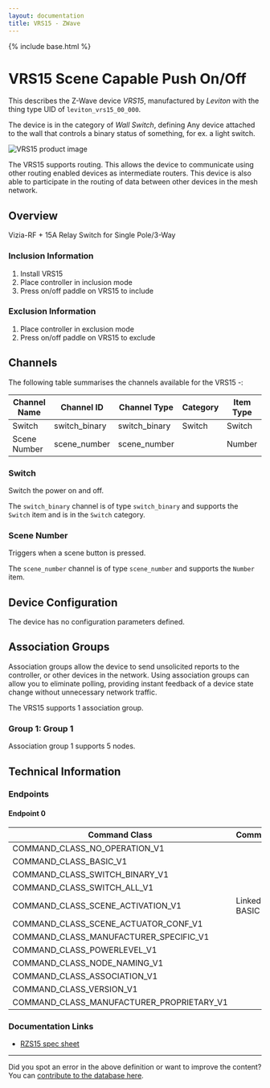 ```yaml
---
layout: documentation
title: VRS15 - ZWave
---
```


{% include base.html %}

# VRS15 Scene Capable Push On/Off
This describes the Z-Wave device *VRS15*, manufactured by *Leviton* with the thing type UID of ```leviton_vrs15_00_000```.

The device is in the category of *Wall Switch*, defining Any device attached to the wall that controls a binary status of something, for ex. a light switch.

![VRS15 product image](https://opensmarthouse.org/zwavedatabase/193/image/)


The VRS15 supports routing. This allows the device to communicate using other routing enabled devices as intermediate routers.  This device is also able to participate in the routing of data between other devices in the mesh network.

## Overview

Vizia-RF + 15A Relay Switch for Single Pole/3-Way

### Inclusion Information

  1. Install VRS15
  2. Place controller in inclusion mode
  3. Press on/off paddle on VRS15 to include

### Exclusion Information

  1. Place controller in exclusion mode
  2. Press on/off paddle on VRS15 to exclude

## Channels

The following table summarises the channels available for the VRS15 -:

| Channel Name | Channel ID | Channel Type | Category | Item Type |
|--------------|------------|--------------|----------|-----------|
| Switch | switch_binary | switch_binary | Switch | Switch | 
| Scene Number | scene_number | scene_number |  | Number | 

### Switch
Switch the power on and off.

The ```switch_binary``` channel is of type ```switch_binary``` and supports the ```Switch``` item and is in the ```Switch``` category.

### Scene Number
Triggers when a scene button is pressed.

The ```scene_number``` channel is of type ```scene_number``` and supports the ```Number``` item.



## Device Configuration

The device has no configuration parameters defined.

## Association Groups

Association groups allow the device to send unsolicited reports to the controller, or other devices in the network. Using association groups can allow you to eliminate polling, providing instant feedback of a device state change without unnecessary network traffic.

The VRS15 supports 1 association group.

### Group 1: Group 1


Association group 1 supports 5 nodes.

## Technical Information

### Endpoints

#### Endpoint 0

| Command Class | Comment |
|---------------|---------|
| COMMAND_CLASS_NO_OPERATION_V1| |
| COMMAND_CLASS_BASIC_V1| |
| COMMAND_CLASS_SWITCH_BINARY_V1| |
| COMMAND_CLASS_SWITCH_ALL_V1| |
| COMMAND_CLASS_SCENE_ACTIVATION_V1| Linked to BASIC|
| COMMAND_CLASS_SCENE_ACTUATOR_CONF_V1| |
| COMMAND_CLASS_MANUFACTURER_SPECIFIC_V1| |
| COMMAND_CLASS_POWERLEVEL_V1| |
| COMMAND_CLASS_NODE_NAMING_V1| |
| COMMAND_CLASS_ASSOCIATION_V1| |
| COMMAND_CLASS_VERSION_V1| |
| COMMAND_CLASS_MANUFACTURER_PROPRIETARY_V1| |

### Documentation Links

* [RZS15 spec sheet](https://opensmarthouse.org/zwavedatabase/193/ViziaRZS15Spec.pdf)

---

Did you spot an error in the above definition or want to improve the content?
You can [contribute to the database here](https://opensmarthouse.org/zwavedatabase/193).
